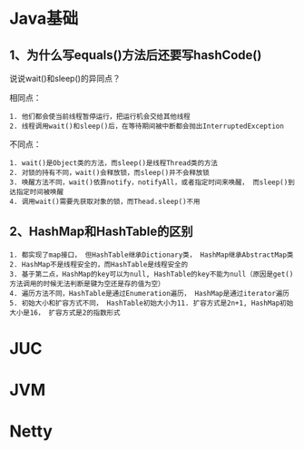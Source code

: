 # Java基础

## 1、为什么写equals()方法后还要写hashCode()



说说wait()和sleep()的异同点？

相同点：

	1. 他们都会使当前线程暂停运行，把运行机会交给其他线程
	2. 线程调用wait()和sleep()后，在等待期间被中断都会抛出InterruptedException

不同点：

	1. wait()是Object类的方法，而sleep()是线程Thread类的方法
	2. 对锁的持有不同，wait()会释放锁，而sleep()并不会释放锁
	3. 唤醒方法不同，wait()依靠notify，notifyAll，或者指定时间来唤醒， 而sleep()到达指定时间被唤醒
	4. 调用wait()需要先获取对象的锁，而Thead.sleep()不用



## 2、HashMap和HashTable的区别

```
1. 都实现了map接口， 但HashTable继承Dictionary类， HashMap继承AbstractMap类
2. HashMap不是线程安全的，而HashTable是线程安全的
3. 基于第二点，HashMap的key可以为null, HashTable的key不能为null（原因是get()方法调用的时候无法判断是键为空还是存的值为空）
4. 遍历方法不同，HashTable是通过Enumeration遍历， HashMap是通过iterator遍历
5. 初始大小和扩容方式不同， HashTable初始大小为11. 扩容方式是2n+1, HashMap初始大小是16， 扩容方式是2的指数形式
```





# JUC



# JVM



# Netty

